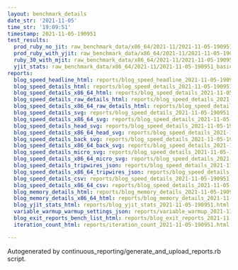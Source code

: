 ```yaml
---
layout: benchmark_details
date_str: '2021-11-05'
time_str: '19:09:51'
timestamp: 2021-11-05-190951
test_results:
  prod_ruby_no_jit: raw_benchmark_data/x86_64/2021-11/2021-11-05-190951_basic_benchmark_prod_ruby_no_jit.json
  prod_ruby_with_yjit: raw_benchmark_data/x86_64/2021-11/2021-11-05-190951_basic_benchmark_prod_ruby_with_yjit.json
  ruby_30_with_mjit: raw_benchmark_data/x86_64/2021-11/2021-11-05-190951_basic_benchmark_ruby_30_with_mjit.json
  yjit_stats: raw_benchmark_data/x86_64/2021-11/2021-11-05-190951_basic_benchmark_yjit_stats.json
reports:
  blog_speed_headline_html: reports/blog_speed_headline_2021-11-05-190951.html
  blog_speed_details_html: reports/blog_speed_details_2021-11-05-190951.html
  blog_speed_details_x86_64_html: reports/blog_speed_details_2021-11-05-190951.x86_64.html
  blog_speed_details_raw_details_html: reports/blog_speed_details_2021-11-05-190951.raw_details.html
  blog_speed_details_x86_64_raw_details_html: reports/blog_speed_details_2021-11-05-190951.x86_64.raw_details.html
  blog_speed_details_svg: reports/blog_speed_details_2021-11-05-190951.svg
  blog_speed_details_x86_64_svg: reports/blog_speed_details_2021-11-05-190951.x86_64.svg
  blog_speed_details_head_svg: reports/blog_speed_details_2021-11-05-190951.head.svg
  blog_speed_details_x86_64_head_svg: reports/blog_speed_details_2021-11-05-190951.x86_64.head.svg
  blog_speed_details_back_svg: reports/blog_speed_details_2021-11-05-190951.back.svg
  blog_speed_details_x86_64_back_svg: reports/blog_speed_details_2021-11-05-190951.x86_64.back.svg
  blog_speed_details_micro_svg: reports/blog_speed_details_2021-11-05-190951.micro.svg
  blog_speed_details_x86_64_micro_svg: reports/blog_speed_details_2021-11-05-190951.x86_64.micro.svg
  blog_speed_details_tripwires_json: reports/blog_speed_details_2021-11-05-190951.tripwires.json
  blog_speed_details_x86_64_tripwires_json: reports/blog_speed_details_2021-11-05-190951.x86_64.tripwires.json
  blog_speed_details_csv: reports/blog_speed_details_2021-11-05-190951.csv
  blog_speed_details_x86_64_csv: reports/blog_speed_details_2021-11-05-190951.x86_64.csv
  blog_memory_details_html: reports/blog_memory_details_2021-11-05-190951.html
  blog_memory_details_x86_64_html: reports/blog_memory_details_2021-11-05-190951.x86_64.html
  blog_yjit_stats_html: reports/blog_yjit_stats_2021-11-05-190951.html
  variable_warmup_warmup_settings_json: reports/variable_warmup_2021-11-05-190951.warmup_settings.json
  blog_exit_reports_bench_list_html: reports/blog_exit_reports_2021-11-05-190951.bench_list.html
  iteration_count_html: reports/iteration_count_2021-11-05-190951.html

---
```

Autogenerated by continuous_reporting/generate_and_upload_reports.rb script.
